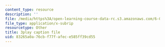 ```yaml
---
content_type: resource
description: ''
file: /media/https%3A/open-learning-course-data-rc.s3.amazonaws.com/6-004-computation-structures-spring-2017/83265a0a76cbf77fafece585ff39cd55_5jZ8VZ6G2uY.srt
file_type: application/x-subrip
resourcetype: Other
title: 3play caption file
uid: 83265a0a-76cb-f77f-afec-e585ff39cd55
---
```

